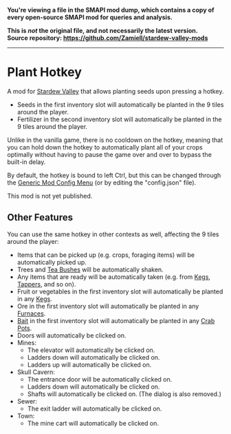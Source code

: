 **You're viewing a file in the SMAPI mod dump, which contains a copy of every open-source SMAPI mod
for queries and analysis.**

**This is _not_ the original file, and not necessarily the latest version.**  
**Source repository: https://github.com/Zamiell/stardew-valley-mods**

----

# Plant Hotkey

A mod for [Stardew Valley](https://www.stardewvalley.net/) that allows planting seeds upon pressing a hotkey.

- Seeds in the first inventory slot will automatically be planted in the 9 tiles around the player.
- Fertilizer in the second inventory slot will automatically be planted in the 9 tiles around the player.

Unlike in the vanilla game, there is no cooldown on the hotkey, meaning that you can hold down the hotkey to automatically plant all of your crops optimally without having to pause the game over and over to bypass the built-in delay.

By default, the hotkey is bound to left Ctrl, but this can be changed through the [Generic Mod Config Menu](https://www.nexusmods.com/stardewvalley/mods/5098) (or by editing the "config.json" file).

This mod is not yet published.

## Other Features

You can use the same hotkey in other contexts as well, affecting the 9 tiles around the player:

- Items that can be picked up (e.g. crops, foraging items) will be automatically picked up.
- Trees and [Tea Bushes](https://stardewvalleywiki.com/Tea_Bush) will be automatically shaken.
- Any items that are ready will be automatically taken (e.g. from [Kegs](https://stardewvalleywiki.com/Keg), [Tappers](https://stardewvalleywiki.com/Tapper), and so on).
- Fruit or vegetables in the first inventory slot will automatically be planted in any [Kegs](https://stardewvalleywiki.com/Keg).
- Ore in the first inventory slot will automatically be planted in any [Furnaces](https://stardewvalleywiki.com/Furnace).
- [Bait](https://stardewvalleywiki.com/Bait) in the first inventory slot will automatically be planted in any [Crab Pots](https://stardewvalleywiki.com/Crab_Pot).
- Doors will automatically be clicked on.
- Mines:
  - The elevator will automatically be clicked on.
  - Ladders down will automatically be clicked on.
  - Ladders up will automatically be clicked on.
- Skull Cavern:
  - The entrance door will be automatically clicked on.
  - Ladders down will automatically be clicked on.
  - Shafts will automatically be clicked on. (The dialog is also removed.)
- Sewer:
  - The exit ladder will automatically be clicked on.
- Town:
  - The mine cart will automatically be clicked on.
